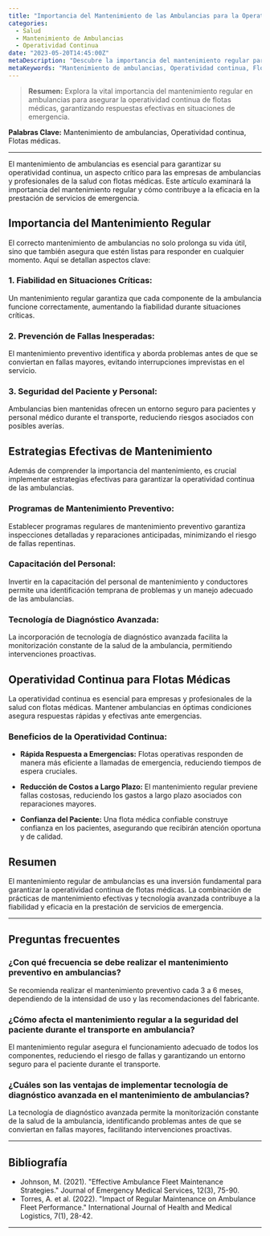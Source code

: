 ```yaml
---
title: "Importancia del Mantenimiento de las Ambulancias para la Operatividad Continua"
categories:
  - Salud
  - Mantenimiento de Ambulancias
  - Operatividad Continua
date: "2023-05-20T14:45:00Z"
metaDescription: "Descubre la importancia del mantenimiento regular para garantizar la operatividad continua de flotas de ambulancias."
metaKeywords: "Mantenimiento de ambulancias, Operatividad continua, Flotas médicas"
---
```


> **Resumen:** Explora la vital importancia del mantenimiento regular en ambulancias para asegurar la operatividad continua de flotas médicas, garantizando respuestas efectivas en situaciones de emergencia.

**Palabras Clave:** Mantenimiento de ambulancias, Operatividad continua, Flotas médicas.

---

El mantenimiento de ambulancias es esencial para garantizar su operatividad continua, un aspecto crítico para las empresas de ambulancias y profesionales de la salud con flotas médicas. Este artículo examinará la importancia del mantenimiento regular y cómo contribuye a la eficacia en la prestación de servicios de emergencia.

## Importancia del Mantenimiento Regular

El correcto mantenimiento de ambulancias no solo prolonga su vida útil, sino que también asegura que estén listas para responder en cualquier momento. Aquí se detallan aspectos clave:

### 1. **Fiabilidad en Situaciones Críticas:**
Un mantenimiento regular garantiza que cada componente de la ambulancia funcione correctamente, aumentando la fiabilidad durante situaciones críticas.

### 2. **Prevención de Fallas Inesperadas:**
El mantenimiento preventivo identifica y aborda problemas antes de que se conviertan en fallas mayores, evitando interrupciones imprevistas en el servicio.

### 3. **Seguridad del Paciente y Personal:**
Ambulancias bien mantenidas ofrecen un entorno seguro para pacientes y personal médico durante el transporte, reduciendo riesgos asociados con posibles averías.

## Estrategias Efectivas de Mantenimiento

Además de comprender la importancia del mantenimiento, es crucial implementar estrategias efectivas para garantizar la operatividad continua de las ambulancias.

### Programas de Mantenimiento Preventivo:

Establecer programas regulares de mantenimiento preventivo garantiza inspecciones detalladas y reparaciones anticipadas, minimizando el riesgo de fallas repentinas.

### Capacitación del Personal:

Invertir en la capacitación del personal de mantenimiento y conductores permite una identificación temprana de problemas y un manejo adecuado de las ambulancias.

### Tecnología de Diagnóstico Avanzada:

La incorporación de tecnología de diagnóstico avanzada facilita la monitorización constante de la salud de la ambulancia, permitiendo intervenciones proactivas.

## Operatividad Continua para Flotas Médicas

La operatividad continua es esencial para empresas y profesionales de la salud con flotas médicas. Mantener ambulancias en óptimas condiciones asegura respuestas rápidas y efectivas ante emergencias.

### Beneficios de la Operatividad Continua:

- **Rápida Respuesta a Emergencias:** Flotas operativas responden de manera más eficiente a llamadas de emergencia, reduciendo tiempos de espera cruciales.

- **Reducción de Costos a Largo Plazo:** El mantenimiento regular previene fallas costosas, reduciendo los gastos a largo plazo asociados con reparaciones mayores.

- **Confianza del Paciente:** Una flota médica confiable construye confianza en los pacientes, asegurando que recibirán atención oportuna y de calidad.

## Resumen

El mantenimiento regular de ambulancias es una inversión fundamental para garantizar la operatividad continua de flotas médicas. La combinación de prácticas de mantenimiento efectivas y tecnología avanzada contribuye a la fiabilidad y eficacia en la prestación de servicios de emergencia.

---

## Preguntas frecuentes

### ¿Con qué frecuencia se debe realizar el mantenimiento preventivo en ambulancias?
Se recomienda realizar el mantenimiento preventivo cada 3 a 6 meses, dependiendo de la intensidad de uso y las recomendaciones del fabricante.

### ¿Cómo afecta el mantenimiento regular a la seguridad del paciente durante el transporte en ambulancia?
El mantenimiento regular asegura el funcionamiento adecuado de todos los componentes, reduciendo el riesgo de fallas y garantizando un entorno seguro para el paciente durante el transporte.

### ¿Cuáles son las ventajas de implementar tecnología de diagnóstico avanzada en el mantenimiento de ambulancias?
La tecnología de diagnóstico avanzada permite la monitorización constante de la salud de la ambulancia, identificando problemas antes de que se conviertan en fallas mayores, facilitando intervenciones proactivas.

---

## Bibliografía

- Johnson, M. (2021). "Effective Ambulance Fleet Maintenance Strategies." Journal of Emergency Medical Services, 12(3), 75-90.
- Torres, A. et al. (2022). "Impact of Regular Maintenance on Ambulance Fleet Performance." International Journal of Health and Medical Logistics, 7(1), 28-42.

---
